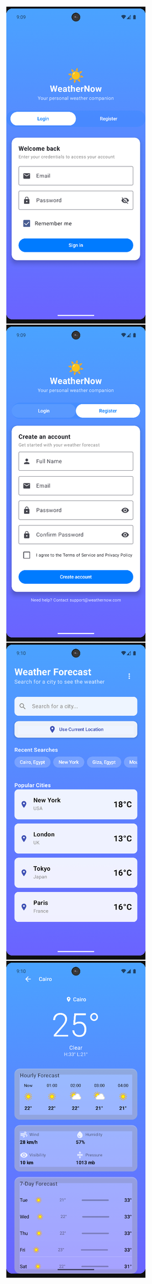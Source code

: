 ![screenshot1.png](images/screenshot1.png)
![screenshot2.png](images/screenshot2.png)
![screenshot3.png](images/screenshot3.png)
![screenshot4.png](images/screenshot4.png)